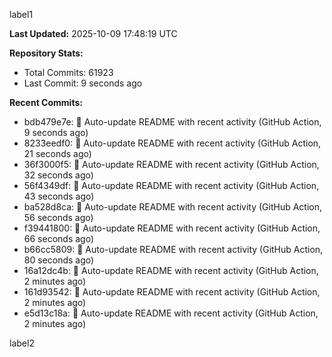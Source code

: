 
label1 
<!-- ACTIVITY_START -->
**Last Updated:** 2025-10-09 17:48:19 UTC

**Repository Stats:**
- Total Commits: 61923
- Last Commit: 9 seconds ago

**Recent Commits:**
- bdb479e7e: 🤖 Auto-update README with recent activity (GitHub Action, 9 seconds ago)
- 8233eedf0: 🤖 Auto-update README with recent activity (GitHub Action, 21 seconds ago)
- 36f3000f5: 🤖 Auto-update README with recent activity (GitHub Action, 32 seconds ago)
- 56f4349df: 🤖 Auto-update README with recent activity (GitHub Action, 43 seconds ago)
- ba528d8ca: 🤖 Auto-update README with recent activity (GitHub Action, 56 seconds ago)
- f39441800: 🤖 Auto-update README with recent activity (GitHub Action, 66 seconds ago)
- b66cc5809: 🤖 Auto-update README with recent activity (GitHub Action, 80 seconds ago)
- 16a12dc4b: 🤖 Auto-update README with recent activity (GitHub Action, 2 minutes ago)
- 161d93542: 🤖 Auto-update README with recent activity (GitHub Action, 2 minutes ago)
- e5d13c18a: 🤖 Auto-update README with recent activity (GitHub Action, 2 minutes ago)
<!-- ACTIVITY_END -->

label2

